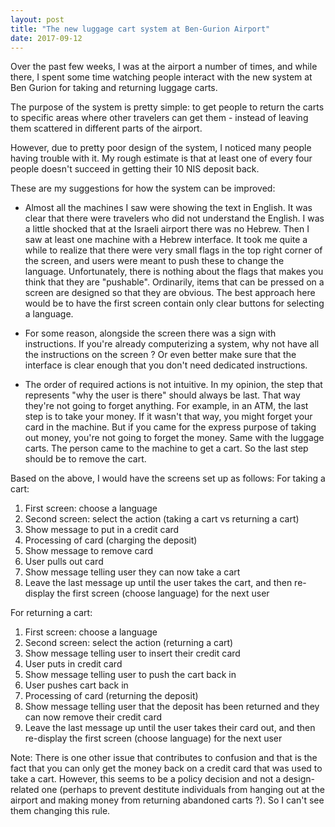 ```yaml
---
layout: post
title: "The new luggage cart system at Ben-Gurion Airport"
date: 2017-09-12
---
```


Over the past few weeks, I was at the airport a number of times, and while there, I spent some time watching people interact with the new system at Ben Gurion for taking and returning luggage carts.

The purpose of the system is pretty simple: to get people to return the carts to specific areas where other travelers can get them - instead of leaving them scattered in different parts of the airport.

However, due to pretty poor design of the system, I noticed many people having trouble with it. My rough estimate is that at least one of every four people doesn't succeed in getting their 10 NIS deposit back.

These are my suggestions for how the system can be improved:

* Almost all the machines I saw were showing the text in English. It was clear that there were travelers who did not understand the English. I was a little shocked that at the Israeli airport there was no Hebrew. Then I saw at least one machine with a Hebrew interface. It took me quite a while to realize that there were very small flags in the top right corner of the screen, and users were meant to push these to change the language. Unfortunately, there is nothing about the flags that makes you think that they are "pushable". Ordinarily, items that can be pressed on a screen are designed so that they are obvious. The best approach here would be to have the first screen contain only clear buttons for selecting a language.

* For some reason, alongside the screen there was a sign with instructions. If you're already computerizing a system, why not have all the instructions on the screen ? Or even better make sure that the interface is clear enough that you don't need dedicated instructions.

* The order of required actions is not intuitive. In my opinion, the step that represents "why the user is there" should always be last. That way they're not going to forget anything. For example, in an ATM, the last step is to take your money. If it wasn't that way, you might forget your card in the machine. But if you came for the express purpose of taking out money, you're not going to forget the money. Same with the luggage carts. The person came to the machine to get a cart. So the last step should be to remove the cart.

Based on the above, I would have the screens set up as follows:
For taking a cart:
1. First screen: choose a language
2. Second screen: select the action (taking a cart vs returning a cart)
3. Show message to put in a credit card
4. Processing of card (charging the deposit)
5. Show message to remove card
6. User pulls out card
7. Show message telling user they can now take a cart
8. Leave the last message up until the user takes the cart, and then re-display the first screen (choose language) for the next user

For returning a cart:
1. First screen: choose a language
2. Second screen: select the action (returning a cart)
3. Show message telling user to insert their credit card
4. User puts in credit card
5. Show message telling user to push the cart back in 
6. User pushes cart back in
7. Processing of card (returning the deposit)
8. Show message telling user that the deposit has been returned and they can now remove their credit card
9. Leave the last message up until the user takes their card out, and then re-display the first screen (choose language) for the next user

Note: There is one other issue that contributes to confusion and that is the fact that you can only get the money back on a credit card that was used to take a cart. However, this seems to be a policy decision and not a design-related one (perhaps to prevent destitute individuals from hanging out at the airport and making money from returning abandoned carts ?). So I can't see them changing this rule.
